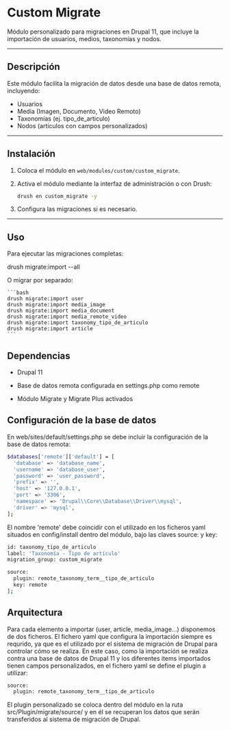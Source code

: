 # Custom Migrate

Módulo personalizado para migraciones en Drupal 11, que incluye la importación de usuarios, medios, taxonomías y nodos.

---

## Descripción

Este módulo facilita la migración de datos desde una base de datos remota, incluyendo:

- Usuarios
- Media (Imagen, Documento, Video Remoto)
- Taxonomías (ej. tipo_de_articulo)
- Nodos (artículos con campos personalizados)

---

## Instalación

1. Coloca el módulo en `web/modules/custom/custom_migrate`.
2. Activa el módulo mediante la interfaz de administración o con Drush:

    ```bash
    drush en custom_migrate -y
    ```

3. Configura las migraciones si es necesario.

---

## Uso

Para ejecutar las migraciones completas:


drush migrate:import --all

O migrar por separado:

    ```bash
    drush migrate:import user
    drush migrate:import media_image
    drush migrate:import media_document
    drush migrate:import media_remote_video
    drush migrate:import taxonomy_tipo_de_articulo
    drush migrate:import article
    ```
    

## Dependencias

- Drupal 11

- Base de datos remota configurada en settings.php como remote

- Módulo Migrate y Migrate Plus activados

## Configuración de la base de datos
En web/sites/default/settings.php se debe incluir la configuración de la base de datos remota:

```bash
$databases['remote']['default'] = [
  'database' => 'database_name',
  'username' => 'database_user',
  'password' => 'user_password',
  'prefix' => '',
  'host' => '127.0.0.1',
  'port' => '3306',
  'namespace' => 'Drupal\\Core\\Database\\Driver\\mysql',
  'driver' => 'mysql',
];
```
El nombre 'remote' debe coincidir con el utilizado en los ficheros yaml situados en config/install dentro del módulo, bajo las claves source: y key:

```bash
id: taxonomy_tipo_de_articulo
label: 'Taxonomía - Tipo de artículo'
migration_group: custom_migrate

source:
  plugin: remote_taxonomy_term__tipo_de_articulo
  key: remote
];
```
## Arquitectura
Para cada elemento a importar (user, article, media_image...) disponemos de dos ficheros.
El fichero yaml que configura la importación siempre es requrido, ya que es el utilizado por el sistema de migración de Drupal para controlar cómo se realiza.
En este caso, como la importación se realiza contra una base de datos de Drupal 11 y los diferentes items importados tienen campos personalizados, en el fichero yaml se define el plugin a utilizar:
```bash
source:
  plugin: remote_taxonomy_term__tipo_de_articulo
  ```

El plugin personalizado se coloca dentro del módulo en la ruta src/Plugin/migrate/source/ y en él se recuperan los datos que serán transferidos al sistema de migración de Drupal.
